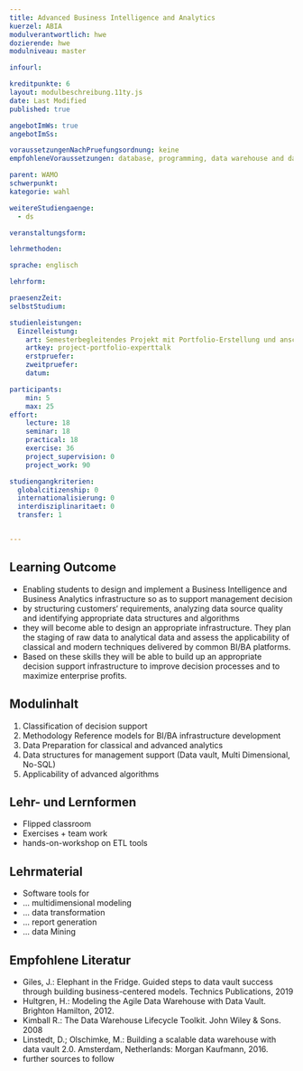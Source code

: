 ```yaml
---
title: Advanced Business Intelligence and Analytics
kuerzel: ABIA
modulverantwortlich: hwe
dozierende: hwe
modulniveau: master

infourl: 

kreditpunkte: 6
layout: modulbeschreibung.11ty.js
date: Last Modified
published: true

angebotImWs: true
angebotImSs: 

voraussetzungenNachPruefungsordnung: keine
empfohleneVoraussetzungen: database, programming, data warehouse and data mining knowledge on Bachelor's level

parent: WAMO
schwerpunkt:
kategorie: wahl

weitereStudiengaenge: 
  - ds

veranstaltungsform: 

lehrmethoden:

sprache: englisch

lehrform:

praesenzZeit: 
selbstStudium: 

studienleistungen:
  Einzelleistung:
    art: Semesterbegleitendes Projekt mit Portfolio-Erstellung und anschließendem Fachgespräch
    artkey: project-portfolio-experttalk
    erstpruefer: 
    zweitpruefer: 
    datum:

participants: 
    min: 5
    max: 25
effort:
    lecture: 18
    seminar: 18
    practical: 18
    exercise: 36
    project_supervision: 0
    project_work: 90

studiengangkriterien:
  globalcitizenship: 0
  internationalisierung: 0
  interdisziplinaritaet: 0
  transfer: 1


---
```




## Learning Outcome

* Enabling students to design and implement a Business Intelligence and Business Analytics infrastructure so as to support management decision
* by structuring customers‘ requirements, analyzing data source quality and identifying appropriate data structures and algorithms
* they will become able to design an appropriate infrastructure. They plan the staging of raw data to analytical data and assess the applicability of classical and modern techniques delivered by common BI/BA platforms.
* Based on these skills they will be able to build up an appropriate decision support infrastructure to improve decision processes and to maximize enterprise profits.


  
## Modulinhalt

1. Classification of decision support
2. Methodology Reference models for BI/BA infrastructure development
3. Data Preparation for classical and advanced analytics 
4. Data structures for management support (Data vault, Multi Dimensional, No-SQL)
5. Applicability of advanced algorithms




## Lehr- und Lernformen

* Flipped classroom
* Exercises + team work
* hands-on-workshop on ETL tools


## Lehrmaterial

* Software tools for
* ... multidimensional modeling
* ... data transformation
* ... report generation
* ... data Mining


## Empfohlene Literatur

* Giles, J.: Elephant in the Fridge. Guided steps to data vault success through building business-centered models. Technics Publications, 2019
* Hultgren, H.: Modeling the Agile Data Warehouse with Data Vault. Brighton Hamilton, 2012.
* Kimball R.: The Data Warehouse Lifecycle Toolkit. John Wiley & Sons. 2008
* Linstedt, D.; Olschimke, M.: Building a scalable data warehouse with data vault 2.0. Amsterdam, Netherlands: Morgan Kaufmann, 2016.
* further sources to follow